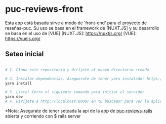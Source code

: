 # puc-reviews-front

Esta app está basada sirve a modo de 'front-end' para el proyecto de reseñas-puc. 
Su uso se basa en el framework de [NUXT.JS] y su desarrollo se basa en el uso de [VUE]
[NUXT.JS]: https://nuxtjs.org/
[VUE]: https://vuejs.org/

## Seteo inicial

```bash

# 1. Clona este repositorio y dirijete al nuevo directorio creado

# 2. Instalar dependencias. Aseguerate de tener yarn instalado: https://yarnpkg.com/lang/en/docs/install
yarn install

# 3. Listo! Corre el siguiente comando para iniciar el servidor
yarn dev
# 4. Dirijete a http://localhost:8000/ en tu buscador para ver la aplicación
```
*Nota: Asegurate de tener seteada la api de la app de [puc-reviews-rails] abierta y corriendo con
    $ rails server

[puc-reviews-rails]: https://github.com/puc-reviews/puc-reviews-rail
